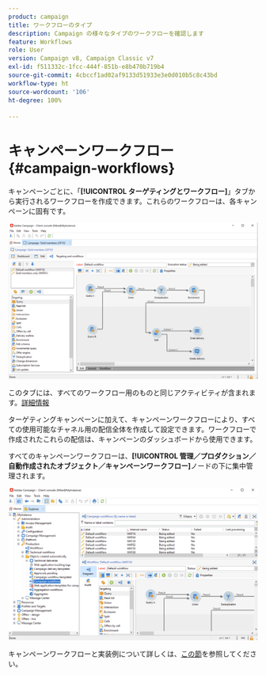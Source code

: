 ```yaml
---
product: campaign
title: ワークフローのタイプ
description: Campaign の様々なタイプのワークフローを確認します
feature: Workflows
role: User
version: Campaign v8, Campaign Classic v7
exl-id: f511332c-1fcc-444f-851b-e8b470b719b4
source-git-commit: 4cbccf1ad02af9133d51933e3e0d010b5c8c43bd
workflow-type: ht
source-wordcount: '106'
ht-degree: 100%

---
```


# キャンペーンワークフロー {#campaign-workflows}

キャンペーンごとに、「**[!UICONTROL ターゲティングとワークフロー]**」タブから実行されるワークフローを作成できます。これらのワークフローは、各キャンペーンに固有です。

![](assets/wf-in-op-edit-delivery-tab.png)

このタブには、すべてのワークフロー用のものと同じアクティビティが含まれます。[詳細情報](#implementation-steps-)

ターゲティングキャンペーンに加えて、キャンペーンワークフローにより、すべての使用可能なチャネル用の配信全体を作成して設定できます。ワークフローで作成されたこれらの配信は、キャンペーンのダッシュボードから使用できます。

すべてのキャンペーンワークフローは、**[!UICONTROL 管理／プロダクション／自動作成されたオブジェクト／キャンペーンワークフロー]**&#x200B;ノードの下に集中管理されます。

![](assets/campaigns_wf.png)

キャンペーンワークフローと実装例について詳しくは、[この節](../campaigns/marketing-campaign-target.md)を参照してください。
